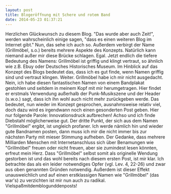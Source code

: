 ```yaml
---
layout: post
title: Blogeröffnung mit Schere und rotem Band
date: 2014-05-23 01:37:21 
---
```


Herzlichen Glückwunsch zu diesem Blog.
"Das wurde aber auch Zeit!", werden wahrscheinlich einige sagen, "dass es einen weiteren Blog im Internet gibt."
Nun, das sehe ich auch so.
Außerdem verbirgt der Name (Grillmöbel, s.o.) bereits mehrere Aspekte des Konzepts. Natürlich kann niemand außer mir diese Brücke schlagen. Egal. Jetzt endlich die tiefere Bedeutung des Namens:
Grillmöbel ist griffig und klingt vertraut, so ähnlich wie z.B. Ebuy oder Deutsches Historisches Museum. Im Hinblick auf das Konzept des Blogs bedeutet das, dass ich es gut finde, wenn Namen griffig sind und vertraut klingen.
Weiter. 
Grillmöbel habe ich mir nicht ausgedacht. Nein, ich habe diesen fantastischen Namen von einem Bandplakat gestohlen und seitdem in meinem Kopf mit mir herumgetragen. Hier findet er erstmals Verwendung außerhalb der Punk-Musikszene und der Header (s.w.o.) sagt, dass ich ihn wohl auch nicht mehr zurückgeben werde. Das bedeutet, nun wieder im Konzept gesprochen, ausnahmsweise relativ viel, doch dazu wird es irgendwann noch einen gesonderten Post geben. Hier nur folgende Parole: Innovationsdruck aufbrechen!
Achso und ich finde Diebstahl möglicherweise gut.
Der dritte Punkt, der sich aus dem Namen "Grillmöbel" ergibt, ist ungleich profaner. Ich werde nämlich hin und wieder gute Bandnamen posten, dann muss ich mir die nicht immer bis zur nächsten Party mit mieser Stimmung aufheben. Der Gedanke, dass mehrere Milliarden Menschen mit Internetanschluss sich über Benamungen wie "Grillmöbel" freuen oder nicht freuen, aber sie zumindest lesen könnten, erfreut mein Herz. 
Dass "Grillmöbel" selbst somit als originelle Wendung gestorben ist und das wohl bereits nach diesem ersten Post, ist mir klar. Ich betrachte das als ein leider notwendiges Opfer (vgl. Lev. 4, 22-26) und zwar aus oben genannten Gründen notwendig. Außerdem ist dieser Effekt unausweichlich und auf einen erstklassigen Namen wie "Grillmöbel" (das war's) zu verzichten ist mir nun auch zu radikal.
Vielspaßmitdemblogunddenposts! 
